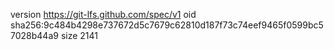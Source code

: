 version https://git-lfs.github.com/spec/v1
oid sha256:9c484b4298e737672d5c7679c62810d187f73c74eef9465f0599bc57028b44a9
size 2141
